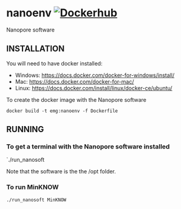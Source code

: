 # nanoenv [![Dockerhub](https://img.shields.io/docker/automated/jrottenberg/ffmpeg.svg)](https://hub.docker.com/r/envmetagen/nanoenv/tags/)
Nanopore software

## INSTALLATION

You will need to have docker installed: 
- Windows: https://docs.docker.com/docker-for-windows/install/
- Mac: https://docs.docker.com/docker-for-mac/
- Linux: https://docs.docker.com/install/linux/docker-ce/ubuntu/


To create the docker image with the Nanopore software

`docker build -t emg:nanoenv -f Dockerfile`


## RUNNING

### To get a terminal with the Nanopore software installed

`./run_nanosoft

Note that the software is the the /opt folder.


### To run MinKNOW

`./run_nanosoft MinKNOW`
 

